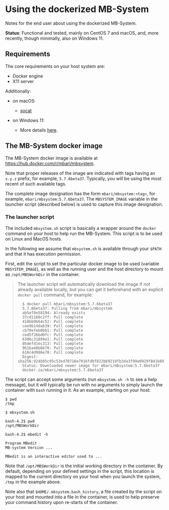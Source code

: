 # Using the dockerized MB-System

Notes for the end user about using the dockerized MB-System.

**Status**: Functional and tested, mainly on CentOS 7 and macOS,
and, more recently, though minimally, also on Windows 11.

## Requirements

The core requirements on your host system are:

- Docker engine
- X11 server

Additionally:

- on macOS:

    - [socat](http://www.dest-unreach.org/socat/)

- on Windows 11:
    - More details [here](README-win11.md). 



## The MB-System docker image

The MB-System docker image is available at
https://hub.docker.com/r/mbari/mbsystem.

Note that proper releases of the image are indicated with tags having an
`x.y.z` prefix, for example, `5.7.6beta37`.
Typically, you will be using the most recent of such available tags.

The complete image designation has the form `mbari/mbsystem:<tag>`,
for example, `mbari/mbsystem:5.7.6beta37`.
The `MBSYSTEM_IMAGE` variable in the launcher script (described below)
is used to capture this image designation.

### The launcher script

The included `mbsystem.sh` script is basically a wrapper around the
`docker` command on your host to help run the MB-System.
This script is to be used on Linux and MacOS hosts.

In the following we assume that `mbsystem.sh` is available through
your `$PATH` and that it has execution permission.

First, edit the script to set the particular docker image to be used
(variable `MBSYSTEM_IMAGE`), as well as the running user and the host
directory to mount as `/opt/MBSWorkDir` in the container.

> The launcher script will automatically download the image if not already
> available locally, but you can get it beforehand with an explicit
> `docker pull` command, for example:
>
>       $ docker pull mbari/mbsystem:5.7.6beta37
>       5.7.6beta37: Pulling from mbari/mbsystem
>       ab5ef0e58194: Already exists
>       37cd1160c2ff: Pull complete
>       418bb9b64c52: Pull complete
>       cee9b14da639: Pull complete
>       cb70efeb0bb1: Pull complete
>       ced5f26bd0fc: Pull complete
>       6306c31894e1: Pull complete
>       05defd1ec313: Pull complete
>       9616a48b6670: Pull complete
>       618c4d986e70: Pull complete
>       Digest: sha256:924b85c95c53ed70716e7016fdbf822b69219fb3da3f99e0929f841b894d60c2
>       Status: Downloaded newer image for mbari/mbsystem:5.7.6beta37
>       docker.io/mbari/mbsystem:5.7.6beta37


The script can accept some arguments
(run `mbsystem.sh -h` to see a help message),
but it will typically be run with no arguments
to simply launch the container with `bash` running in it.
As an example, starting on your host:

    $ pwd
    /tmp
    
    $ mbsystem.sh

    bash-4.2$ pwd
    /opt/MBSWorkDir
    
    bash-4.2$ mbedit -h
    
    Program MBedit
    MB-system Version ...
    
    MBedit is an interactive editor used to ...

Note that `/opt/MBSWorkDir` is the initial working directory in the container.
By default, depending on your defined settings in the script, this location
is mapped to the current directory on your host when you launch the system,
`/tmp` in the example above.

Note also that `$HOME/.mbsystem.bash_history`, a file created by the script
on your host and mounted into a file in the container, is used to help
preserve your command history upon re-starts of the container.
